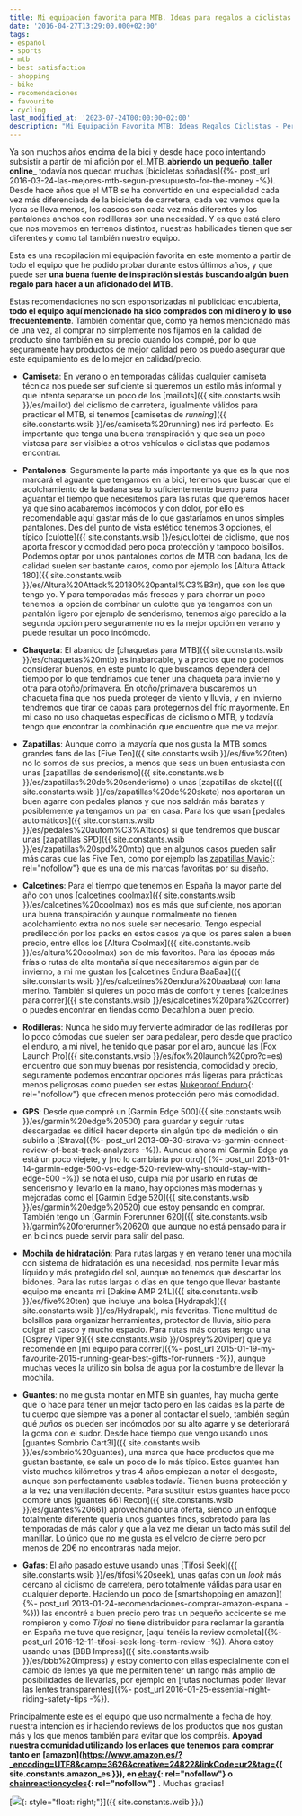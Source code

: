 ```yaml
---
title: Mi equipación favorita para MTB. Ideas para regalos a ciclistas
date: '2016-04-27T13:29:00.000+02:00'
tags:
- español
- sports
- mtb
- best satisfaction
- shopping
- bike
- recomendaciones
- favourite
- cycling
last_modified_at: '2023-07-24T00:00:00+02:00'
description: "Mi Equipación Favorita MTB: Ideas Regalos Ciclistas - Personal recommendations and gift ideas for mountain biking enthusiasts, featuring the favorite gear of 2016"
---
```


Ya son muchos años encima de la bici y desde hace poco intentando subsistir a partir de mi afición por el_MTB_**abriendo un pequeño_taller online_** todavía nos quedan muchas [bicicletas soñadas]({%- post_url 2016-03-24-las-mejores-mtb-segun-presupuesto-for-the-money -%}). Desde hace años que el MTB se ha convertido en una especialidad cada vez más diferenciada de la bicicleta de carretera, cada vez vemos que la lycra se lleva menos, los cascos son cada vez más diferentes y los pantalones anchos con rodilleras son una necesidad. Y es que está claro que nos movemos en terrenos distintos, nuestras habilidades tienen que ser diferentes y como tal también nuestro equipo.  
  
Esta es una recopilación mi equipación favorita en este momento a partir de todo el equipo que he podido probar durante estos últimos años, y que puede ser **una buena fuente de inspiración si estás buscando algún buen regalo para hacer a un aficionado del MTB**.  
  
Estas recomendaciones no son esponsorizadas ni publicidad encubierta, **todo el equipo aquí mencionado ha sido comprados con mi dinero y lo uso frecuentemente**. También comentar que, como ya hemos mencionado más de una vez, al comprar no simplemente nos fijamos en la calidad del producto sino también en su precio cuando los compré, por lo que seguramente hay productos de mejor calidad pero os puedo asegurar que este equipamiento es de lo mejor en calidad/precio.  

* **Camiseta**: En verano o en temporadas cálidas cualquier camiseta técnica nos puede ser suficiente si queremos un estilo más informal y que intenta separarse un poco de los [maillots]({{ site.constants.wsib }}/es/maillot) del ciclismo de carretera, igualmente válidos para practicar el MTB, si tenemos [camisetas de _running_]({{ site.constants.wsib }}/es/camiseta%20running) nos irá perfecto. Es importante que tenga una buena transpiración y que sea un poco vistosa para ser visibles a otros vehículos o ciclistas que podamos encontrar.  

* **Pantalones**: Seguramente la parte más importante ya que es la que nos marcará el aguante que tengamos en la bici, tenemos que buscar que el acolchamiento de la badana sea lo suficientemente bueno para aguantar el tiempo que necesitemos para las rutas que queremos hacer ya que sino acabaremos incómodos y con dolor, por ello es recomendable aquí gastar más de lo que gastaríamos en unos simples pantalones. Des del punto de vista estético tenemos 3 opciones, el típico [culotte]({{ site.constants.wsib }}/es/culotte) de ciclismo, que nos aporta frescor y comodidad pero poca protección y tampoco bolsillos. Podemos optar por unos pantalones cortos de MTB con badana, los de calidad suelen ser bastante caros, como por ejemplo los [Altura Attack 180]({{ site.constants.wsib }}/es/Altura%20Attack%20180%20pantal%C3%B3n), que son los que tengo yo. Y para temporadas más frescas y para ahorrar un poco tenemos la opción de combinar un culotte que ya tengamos con un pantalón ligero por ejemplo de senderismo, tenemos algo parecido a la segunda opción pero seguramente no es la mejor opción en verano y puede resultar un poco incómodo.  

* **Chaqueta**: El abanico de [chaquetas para MTB]({{ site.constants.wsib }}/es/chaquetas%20mtb) es inabarcable, y a precios que no podemos considerar buenos, en este punto lo que buscamos dependerá del tiempo por lo que tendríamos que tener una chaqueta para invierno y otra para otoño/primavera. En otoño/primavera buscaremos un chaqueta fina que nos pueda proteger de viento y lluvia, y en invierno tendremos que tirar de capas para protegernos del frío mayormente. En mi caso no uso chaquetas específicas de ciclismo o MTB, y todavía tengo que encontrar la combinación que encuentre que me va mejor.  

* **Zapatillas**: Aunque como la mayoría que nos gusta la MTB somos grandes fans de las [Five Ten]({{ site.constants.wsib }}/es/five%20ten) no lo somos de sus precios, a menos que seas un buen entusiasta con unas [zapatillas de senderismo]({{ site.constants.wsib }}/es/zapatillas%20de%20senderismo) o unas [zapatillas de skate]({{ site.constants.wsib }}/es/zapatillas%20de%20skate) nos aportaran un buen agarre con pedales planos y que nos saldrán más baratas y posiblemente ya tengamos un par en casa. Para los que usan [pedales automáticos]({{ site.constants.wsib }}/es/pedales%20autom%C3%A1ticos) si que tendremos que buscar unas [zapatillas SPD]({{ site.constants.wsib }}/es/zapatillas%20spd%20mtb) que en algunos casos pueden salir más caras que las Five Ten, como por ejemplo las [zapatillas Mavic](https://ad.zanox.com/ppc/?37368613C2015662025T&ULP=[[https://www.chainreactioncycles.com/es/en/mavic/footwear]]){: rel="nofollow"} que es una de mis marcas favoritas por su diseño.  

* **Calcetines**: Para el tiempo que tenemos en España la mayor parte del año con unos [calcetines coolmax]({{ site.constants.wsib }}/es/calcetines%20coolmax) nos es más que suficiente, nos aportan una buena transpiración y aunque normalmente no tienen acolchamiento extra no nos suele ser necesario. Tengo especial predilección por los packs en estos casos ya que los pares salen a buen precio, entre ellos los [Altura Coolmax]({{ site.constants.wsib }}/es/altura%20coolmax) son de mis favoritos. Para las épocas más frías o rutas de alta montaña sí que necesitaremos algún par de invierno, a mi me gustan los [calcetines Endura BaaBaa]({{ site.constants.wsib }}/es/calcetines%20endura%20baabaa) con lana merino. También si quieres un poco más de confort y tienes [calcetines para correr]({{ site.constants.wsib }}/es/calcetines%20para%20correr) o puedes encontrar en tiendas como Decathlon a buen precio.  

* **Rodilleras**: Nunca he sido muy ferviente admirador de las rodilleras por lo poco cómodas que suelen ser para pedalear, pero desde que practico el enduro, a mi nivel, he tenido que pasar por el aro, aunque las [Fox Launch Pro]({{ site.constants.wsib }}/es/fox%20launch%20pro?c=es) encuentro que son muy buenas por resistencia, comodidad y precio, seguramente podemos encontrar opciones más ligeras para prácticas menos peligrosas como pueden ser estas [Nukeproof Enduro](https://ad.zanox.com/ppc/?37368613C2015662025T&ULP=[[https://www.chainreactioncycles.com/es/es/rodilleras-ligeras-nukeproof-critical-enduro/rp-prod132015]]){: rel="nofollow"} que ofrecen menos protección pero más comodidad.  

* **GPS**: Desde que compré un [Garmin Edge 500]({{ site.constants.wsib }}/es/garmin%20edge%20500) para guardar y seguir rutas descargadas es difícil hacer deporte sin algún tipo de medición o sin subirlo a [Strava]({%- post_url 2013-09-30-strava-vs-garmin-connect-review-of-best-track-analyzers -%}). Aunque ahora mi Garmin Edge ya está un poco viejete, y [no lo cambiaría por otro]( {%- post_url 2013-01-14-garmin-edge-500-vs-edge-520-review-why-should-stay-with-edge-500 -%}) se nota el uso, culpa mía por usarlo en rutas de senderismo y llevarlo en la mano, hay opciones más modernas y mejoradas como el [Garmin Edge 520]({{ site.constants.wsib }}/es/garmin%20edge%20520) que estoy pensando en comprar. También tengo un [Garmin Forerunner 620]({{ site.constants.wsib }}/garmin%20forerunner%20620) que aunque no está pensado para ir en bici nos puede servir para salir del paso.  

* **Mochila de hidratación**: Para rutas largas y en verano tener una mochila con sistema de hidratación es una necesidad, nos permite llevar más líquido y más protegido del sol, aunque no tenemos que descartar los bidones. Para las rutas largas o días en que tengo que llevar bastante equipo me encanta mi [Dakine AMP 24L]({{ site.constants.wsib }}/es/five%20ten) que incluye una bolsa [Hydrapak]({{ site.constants.wsib }}/es/Hydrapak), mis favoritas. Tiene multitud de bolsillos para organizar herramientas, protector de lluvia, sitio para colgar el casco y mucho espacio. Para rutas más cortas tengo una [Osprey Viper 9]({{ site.constants.wsib }}/Osprey%20viper) que ya recomendé en [mi equipo para correr]({%- post_url 2015-01-19-my-favourite-2015-running-gear-best-gifts-for-runners -%}), aunque muchas veces la utilizo sin bolsa de agua por la costumbre de llevar la mochila.  

* **Guantes**: no me gusta montar en MTB sin guantes, hay mucha gente que lo hace para tener un mejor tacto pero en las caídas es la parte de tu cuerpo que siempre vas a poner al contactar el suelo, también según qué _puños_ os pueden ser incómodos por su alto agarre y se deteriorará la goma con el sudor. Desde hace tiempo que vengo usando unos [guantes Sombrio Cart3l]({{ site.constants.wsib }}/es/sombrio%20guantes), una marca que hace productos que me gustan bastante, se sale un poco de lo más típico. Estos guantes han visto muchos kilómetros y tras 4 años empiezan a notar el desgaste, aunque son perfectamente usables todavía. Tienen buena protección y a la vez una ventilación decente. Para sustituir estos guantes hace poco compré unos [guantes 661 Recon]({{ site.constants.wsib }}/es/guantes%20661) aprovechando una oferta, siendo un enfoque totalmente diferente quería unos guantes finos, sobretodo para las temporadas de más calor y que a la vez me dieran un tacto más sutil del manillar. Lo único que no me gusta es el velcro de cierre pero por menos de 20€ no encontrarás nada mejor.  

* **Gafas**: El año pasado estuve usando unas [Tifosi Seek]({{ site.constants.wsib }}/es/tifosi%20seek), unas gafas con un _look_ más cercano al ciclismo de carretera, pero totalmente válidas para usar en cualquier deporte. Haciendo un poco de [smartshopping en amazon]( {%- post_url 2013-01-24-recomendaciones-comprar-amazon-espana -%})) las encontré a buen precio pero tras un pequeño accidente se me rompieron y como _Tifosi_ no tiene distribuidor para reclamar la garantía en España me tuve que resignar, [aquí tenéis la review completa]({%- post_url 2016-12-11-tifosi-seek-long-term-review -%}). Ahora estoy usando unas [BBB Impress]({{ site.constants.wsib }}/es/bbb%20impress) y estoy contento con ellas especialmente con el cambio de lentes ya que me permiten tener un rango más amplio de posibilidades de llevarlas, por ejemplo en [rutas nocturnas poder llevar las lentes transparentes]({%- post_url 2016-01-25-essential-night-riding-safety-tips -%}).  

Principalmente este es el equipo que uso normalmente a fecha de hoy, nuestra intención es ir haciendo reviews de los productos que nos gustan más y los que menos también para evitar que los compréis. **Apoyad nuestra comunidad utilizando los enlaces que tenemos para comprar tanto en [amazon](https://www.amazon.es/?_encoding=UTF8&camp=3626&creative=24822&linkCode=ur2&tag={{ site.constants.amazon_es }}), en [ebay](https://rover.ebay.com/rover/1/1185-53479-19255-0/1?icep_ff3=1&pub=5575077854&toolid=10001&campid=5337456056&customid=&ipn=psmain&icep_vectorid=229501&kwid=902099&mtid=824&kw=lg){: rel="nofollow"} o [chainreactioncycles](https://ad.zanox.com/ppc/?37264103C88698817T){: rel="nofollow"}** . Muchas gracias!  
  
[![](https://4.bp.blogspot.com/-cJj51R6IDEc/VyUGPnowaKI/AAAAAAAAAyM/T82XYWqt6JEKeFBNF6ygrGgnkWMIqm0eACLcB/s1600/where-to-buy-logo.png){: style="float: right;"}]({{ site.constants.wsib }}/)
